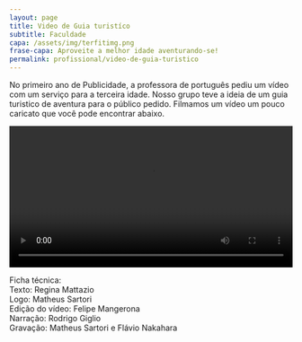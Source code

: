 ```yaml
---
layout: page
title: Video de Guia turistíco
subtitle: Faculdade
capa: /assets/img/terfitimg.png
frase-capa: Aproveite a melhor idade aventurando-se!
permalink: profissional/video-de-guia-turistico
---
```


No primeiro ano de Publicidade, a professora de português pediu um vídeo com um serviço para a terceira idade. Nosso grupo teve a ideia de um guia turistico de aventura para o público pedido. Filmamos um vídeo um pouco caricato que você pode encontrar abaixo.


<video ref='Terfit' controls src="https://github.com/ReMattazio/remattazio.github.io/blob/master/assets/mids/Terfit.mp4?raw=true" class="trab-image" style="width:100%;">seu navegador nao suporta video</video>



Ficha técnica:  
Texto: Regina Mattazio  
Logo: Matheus Sartori  
Edição do vídeo: Felipe Mangerona  
Narração: Rodrigo Giglio  
Gravação: Matheus Sartori e Flávio Nakahara
